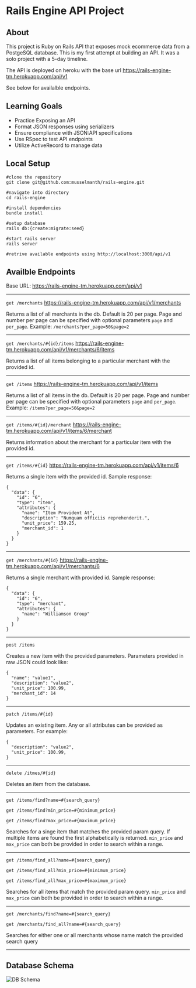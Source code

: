 # Rails Engine API Project

## About

This project is Ruby on Rails API that exposes mock ecommerce data from a PostgeSQL database. This is my first attempt at building an API. It was a solo project with a 5-day timeline.

The API is deployed on heroku with the base url https://rails-engine-tm.herokuapp.com/api/v1

See below for availalble endpoints.

## Learning Goals

- Practice Exposing an API
- Format JSON responses using serializers
- Ensure compliance with JSON:API specifications
- Use RSpec to test API endpoints
- Utilize ActiveRecord to manage data

## Local Setup

    #clone the repository
    git clone git@github.com:musselmanth/rails-engine.git

    #navigate into directory
    cd rails-engine

    #install dependencies
    bundle install

    #setup database
    rails db:{create:migrate:seed}
    
    #start rails server
    rails server
    
    #retrive available endpoints using http://localhost:3000/api/v1

## Availble Endpoints

Base URL: https://rails-engine-tm.herokuapp.com/api/v1

---

`get /merchants` https://rails-engine-tm.herokuapp.com/api/v1/merchants

Returns a list of all merchants in the db. Default is 20 per page. Page and number per page can be specified with optional parameters `page` and `per_page`. Example:
`/merchants?per_page=50&page=2`

---

`get /merchants/#{id}/items` https://rails-engine-tm.herokuapp.com/api/v1/merchants/6/items

Returns a list of all items belonging to a particular merchant with the provided id.

---

`get /items` https://rails-engine-tm.herokuapp.com/api/v1/items

Returns a list of all items in the db. Default is 20 per page. Page and number per page can be specified with optional parameters `page` and `per_page`. Example:
`/items?per_page=50&page=2`

---

`get /items/#{id}/merchant` https://rails-engine-tm.herokuapp.com/api/v1/items/6/merchant

Returns information about the merchant for a particular item with the provided id.

---

`get /items/#{id}` https://rails-engine-tm.herokuapp.com/api/v1/items/6

Returns a single item with the provided id. Sample response:

    {
      "data": {
        "id": "6",
        "type": "item",
        "attributes": {
          "name": "Item Provident At",
          "description": "Numquam officiis reprehenderit.",
          "unit_price": 159.25,
          "merchant_id": 1
        }
      }
    }

---

`get /merchants/#{id}` https://rails-engine-tm.herokuapp.com/api/v1/merchants/6

Returns a single merchant with provided id. Sample response:

    {
      "data": {
        "id": "6",
        "type": "merchant",
        "attributes": {
          "name": "Williamson Group"
        }
      }
    }

---

`post /items`

Creates a new item with the provided parameters. Parameters provided in raw JSON could look like:

    {
      "name": "value1",
      "description": "value2",
      "unit_price": 100.99,
      "merchant_id": 14
    }

---

`patch /items/#{id}`

Updates an existing item. Any or all attributes can be provided as parameters. For example:

    {
      "description": "value2",
      "unit_price": 100.99,
    }

---

`delete /itmes/#{id}`

Deletes an item from the database.

---

`get /items/find?name=#{search_query}`

`get /items/find?min_price=#{minimum_price}`

`get /items/find?max_price=#{maximum_price}`

Searches for a singe item that matches the provided param query. If multiple items are found the first alphabetically is returned. `min_price` and `max_price` can both be provided in order to search within a range.

---

`get /items/find_all?name=#{search_query}`

`get /items/find_all?min_price=#{minimum_price}`

`get /items/find_all?max_price=#{maximum_price}`

Searches for all items that match the provided param query. `min_price` and `max_price` can both be provided in order to search within a range.

---

`get /merchants/find?name=#{search_query}`

`get /merchants/find_all?name=#{search_query}`

Searches for either one or all merchants whose name match the provided search query

---

## Database Schema

![DB Schema](https://user-images.githubusercontent.com/25420663/192656265-04a3fdbc-0111-4a23-83f1-a5e5af5b7e74.png "DB Schema")

